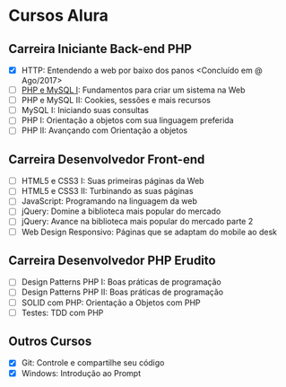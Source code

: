 # Cursos Alura

## Carreira Iniciante Back-end PHP
- [x] HTTP: Entendendo a web por baixo dos panos <Concluído em @ Ago/2017>
- [ ] [PHP e MySQL I]: Fundamentos para criar um sistema na Web 
- [ ] PHP e MySQL II: Cookies, sessões e mais recursos
- [ ] MySQL I: Iniciando suas consultas
- [ ] PHP I: Orientação a objetos com sua linguagem preferida
- [ ] PHP II: Avançando com Orientação a objetos

## Carreira Desenvolvedor Front-end
- [ ] HTML5 e CSS3 I: Suas primeiras páginas da Web
- [ ] HTML5 e CSS3 II: Turbinando as suas páginas
- [ ] JavaScript: Programando na linguagem da web
- [ ] jQuery: Domine a biblioteca mais popular do mercado
- [ ] jQuery: Avance na biblioteca mais popular do mercado parte 2
- [ ] Web Design Responsivo: Páginas que se adaptam do mobile ao desk

## Carreira Desenvolvedor PHP Erudito
- [ ] Design Patterns PHP I: Boas práticas de programação
- [ ] Design Patterns PHP II: Boas práticas de programação
- [ ] SOLID com PHP: Orientação a Objetos com PHP
- [ ] Testes: TDD com PHP

## Outros Cursos
- [x] Git: Controle e compartilhe seu código
- [x] Windows: Introdução ao Prompt

[PHP e MySQL I]: https://github.com/fromnanda/alura-cursos/blob/master/Iniciante_BackEnd_PHP/PHP_MySQL_I.md
